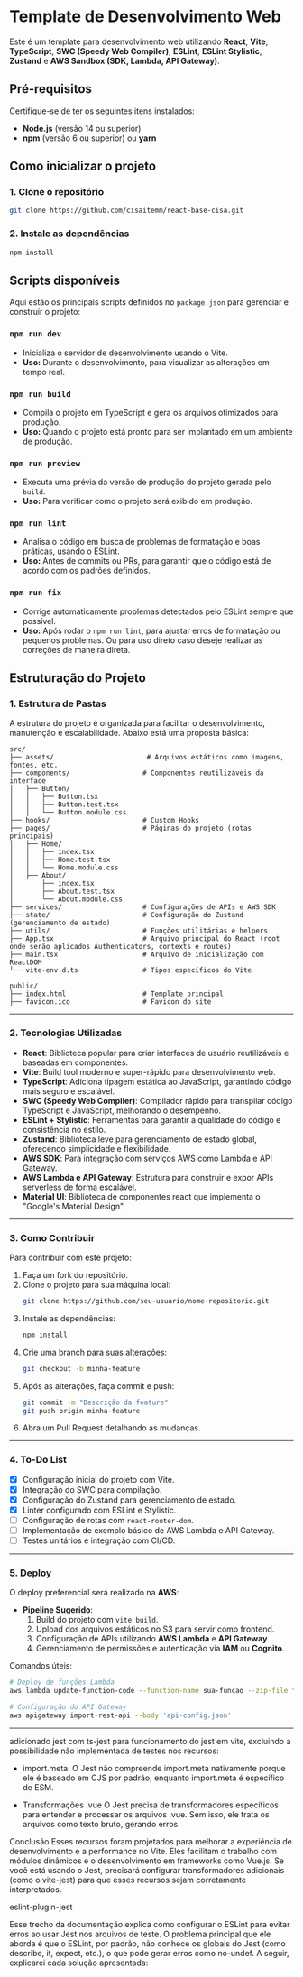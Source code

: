 # Template de Desenvolvimento Web

Este é um template para desenvolvimento web utilizando **React**, **Vite**, **TypeScript**, **SWC (Speedy Web Compiler)**, **ESLint**, **ESLint Stylistic**, **Zustand** e **AWS Sandbox (SDK, Lambda, API Gateway)**.



## Pré-requisitos

Certifique-se de ter os seguintes itens instalados:
- **Node.js** (versão 14 ou superior)
- **npm** (versão 6 ou superior) ou **yarn**



## Como inicializar o projeto

### 1. Clone o repositório
```bash
git clone https://github.com/cisaitemm/react-base-cisa.git
```

### 2. Instale as dependências
```bash
npm install
```


## Scripts disponíveis

Aqui estão os principais scripts definidos no `package.json` para gerenciar e construir o projeto:

### `npm run dev`
- Inicializa o servidor de desenvolvimento usando o Vite.
- **Uso:** Durante o desenvolvimento, para visualizar as alterações em tempo real.

### `npm run build`
- Compila o projeto em TypeScript e gera os arquivos otimizados para produção.
- **Uso:** Quando o projeto está pronto para ser implantado em um ambiente de produção.

### `npm run preview`
- Executa uma prévia da versão de produção do projeto gerada pelo `build`.
- **Uso:** Para verificar como o projeto será exibido em produção.

### `npm run lint`
- Analisa o código em busca de problemas de formatação e boas práticas, usando o ESLint.
- **Uso:** Antes de commits ou PRs, para garantir que o código está de acordo com os padrões definidos.

### `npm run fix`
- Corrige automaticamente problemas detectados pelo ESLint sempre que possível.
- **Uso:** Após rodar o `npm run lint`, para ajustar erros de formatação ou pequenos problemas. Ou para uso direto caso deseje realizar as correções de maneira direta.



## Estruturação do Projeto

### 1. **Estrutura de Pastas**
A estrutura do projeto é organizada para facilitar o desenvolvimento, manutenção e escalabilidade. Abaixo está uma proposta básica:

```
src/
├── assets/  	                  # Arquivos estáticos como imagens, fontes, etc.
├── components/                  # Componentes reutilizáveis da interface
│   ├── Button/
│   │   ├── Button.tsx
│   │   ├── Button.test.tsx
│   │   └── Button.module.css
├── hooks/                       # Custom Hooks
├── pages/                       # Páginas do projeto (rotas principais)
│   ├── Home/
│   │   ├── index.tsx
│   │   ├── Home.test.tsx
│   │   └── Home.module.css
│   ├── About/
│       ├── index.tsx
│       ├── About.test.tsx
│       └── About.module.css
├── services/    	             # Configurações de APIs e AWS SDK
├── state/   			         # Configuração do Zustand (gerenciamento de estado)
├── utils/                       # Funções utilitárias e helpers
├── App.tsx                      # Arquivo principal do React (root onde serão aplicados Authenticators, contexts e routes)
├── main.tsx                     # Arquivo de inicialização com ReactDOM
└── vite-env.d.ts                # Tipos específicos do Vite

public/
├── index.html                   # Template principal
├── favicon.ico                  # Favicon do site
```

---

### 2. **Tecnologias Utilizadas**
- **React**: Biblioteca popular para criar interfaces de usuário reutilizáveis e baseadas em componentes.
- **Vite**: Build tool moderno e super-rápido para desenvolvimento web.
- **TypeScript**: Adiciona tipagem estática ao JavaScript, garantindo código mais seguro e escalável.
- **SWC (Speedy Web Compiler)**: Compilador rápido para transpilar código TypeScript e JavaScript, melhorando o desempenho.
- **ESLint + Stylistic**: Ferramentas para garantir a qualidade do código e consistência no estilo.
- **Zustand**: Biblioteca leve para gerenciamento de estado global, oferecendo simplicidade e flexibilidade.
- **AWS SDK**: Para integração com serviços AWS como Lambda e API Gateway.
- **AWS Lambda e API Gateway**: Estrutura para construir e expor APIs serverless de forma escalável.
- **Material UI**: Biblioteca de componentes react que implementa o "Google's Material Design".

---

### 3. **Como Contribuir**
Para contribuir com este projeto:

1. Faça um fork do repositório.
2. Clone o projeto para sua máquina local:
   ```bash
   git clone https://github.com/seu-usuario/nome-repositorio.git
   ```
3. Instale as dependências:
   ```bash
   npm install
   ```
4. Crie uma branch para suas alterações:
   ```bash
   git checkout -b minha-feature
   ```
5. Após as alterações, faça commit e push:
   ```bash
   git commit -m "Descrição da feature"
   git push origin minha-feature
   ```
6. Abra um Pull Request detalhando as mudanças.

---

### 4. **To-Do List**
- [x] Configuração inicial do projeto com Vite.
- [x] Integração do SWC para compilação.
- [x] Configuração do Zustand para gerenciamento de estado.
- [x] Linter configurado com ESLint e Stylistic.
- [ ] Configuração de rotas com `react-router-dom`.
- [ ] Implementação de exemplo básico de AWS Lambda e API Gateway.
- [ ] Testes unitários e integração com CI/CD.

---

### 5. **Deploy**
O deploy preferencial será realizado na **AWS**:
- **Pipeline Sugerido**:
  1. Build do projeto com `vite build`.
  2. Upload dos arquivos estáticos no S3 para servir como frontend.
  3. Configuração de APIs utilizando **AWS Lambda** e **API Gateway**.
  4. Gerenciamento de permissões e autenticação via **IAM** ou **Cognito**.

Comandos úteis:
```bash
# Deploy de funções Lambda
aws lambda update-function-code --function-name sua-funcao --zip-file fileb://funcao.zip

# Configuração do API Gateway
aws apigateway import-rest-api --body 'api-config.json'
```

---
adicionado jest com ts-jest para funcionamento do jest em vite, excluindo a possibilidade não implementada de testes nos
recursos:

- import.meta:
O Jest não compreende import.meta nativamente porque ele é baseado em CJS por padrão, enquanto import.meta é específico de ESM.

- Transformações .vue
O Jest precisa de transformadores específicos para entender e processar os arquivos .vue. Sem isso, ele trata os arquivos como texto bruto, gerando erros.

Conclusão
Esses recursos foram projetados para melhorar a experiência de desenvolvimento e a performance no Vite. Eles facilitam o trabalho com módulos dinâmicos e o desenvolvimento em frameworks como Vue.js. Se você está usando o Jest, precisará configurar transformadores adicionais (como o vite-jest) para que esses recursos sejam corretamente interpretados.


eslint-plugin-jest 


Esse trecho da documentação explica como configurar o ESLint para evitar erros ao usar Jest nos arquivos de teste. O problema principal que ele aborda é que o ESLint, por padrão, não conhece os globais do Jest (como describe, it, expect, etc.), o que pode gerar erros como no-undef. A seguir, explicarei cada solução apresentada:


